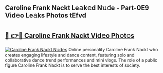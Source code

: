 ## Caroline Frank Nackt Le𝚊k𝚎d N𝚞𝚍e - Part-0E9 Vid𝚎o Le𝚊ks Photos tEfvd

# <h2><a href="http://fb0ect2.evod.top/?m=Caroline+Frank+Nackt">🔗 👉🔴 Caroline Frank Nackt Vid𝚎o Ph𝚘t𝚘s</a></h2>

[![Caroline Frank Nackt N𝚞d𝚎s](https://i.imgur.com/8V9OHl7.gif)](http://fb0ect2.evod.top/?m=Caroline+Frank+Nackt)
Online personality Caroline Frank Nackt who creates engaging lifestyle and dance content, featuring solo and collaborative dance trend performances and mini vlogs. The role of a public figure Caroline Frank Nackt is to serve the best interests of society. 
